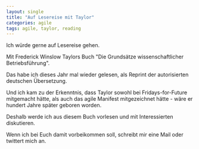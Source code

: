 ```yaml
---
layout: single
title: "Auf Lesereise mit Taylor"
categories: agile
tags: agile, taylor, reading
---
```


Ich würde gerne auf Lesereise gehen.

Mit Frederick Winslow Taylors Buch "Die Grundsätze wissenschaftlicher
Betriebsführung".

Das habe ich dieses Jahr mal wieder gelesen, als Reprint der autorisierten
deutschen Übersetzung.

Und ich kam zu der Erkenntnis, dass Taylor sowohl bei Fridays-for-Future
mitgemacht hätte, als auch das agile Manifest mitgezeichnet hätte - wäre er
hundert Jahre später geboren worden.

Deshalb werde ich aus diesem Buch vorlesen und mit Interessierten diskutieren.

Wenn ich bei Euch damit vorbeikommen soll, schreibt mir eine Mail oder twittert
mich an.